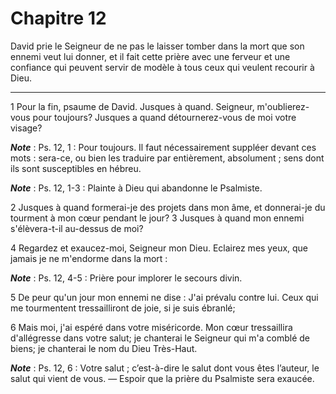 # Chapitre 12

David prie le Seigneur de ne pas le laisser tomber dans la mort que son ennemi veut lui donner, et il fait cette prière avec une ferveur et une confiance qui peuvent servir de modèle à tous ceux qui veulent recourir à Dieu.

***

1 Pour la fin, psaume de David. Jusques à quand. Seigneur, m'oublierez-vous pour toujours? Jusques a quand détournerez-vous de moi votre visage?

***Note*** :  Ps. 12, 1 : Pour toujours. Il faut nécessairement suppléer devant ces mots : sera-ce, ou bien les traduire par entièrement, absolument ; sens dont ils sont susceptibles en hébreu.

***Note*** :  Ps. 12, 1-3 : Plainte à Dieu qui abandonne le Psalmiste.


2 Jusques à quand formerai-je des projets dans mon âme, et donnerai-je du tourment à mon cœur pendant le jour? 3 Jusques à quand mon ennemi s'élèvera-t-il au-dessus de moi?


4 Regardez et exaucez-moi, Seigneur mon Dieu. Eclairez mes yeux, que jamais je ne m'endorme dans la mort :

***Note*** :  Ps. 12, 4-5 : Prière pour implorer le secours divin.

5 De peur qu'un jour mon ennemi ne dise : J'ai prévalu contre lui. Ceux qui me tourmentent tressailliront de joie, si je suis ébranlé;


6 Mais moi, j'ai espéré dans votre miséricorde. Mon cœur tressaillira d'allégresse dans votre salut; je chanterai le Seigneur qui m'a comblé de biens; je chanterai le nom du Dieu Très-Haut.

***Note*** :  Ps. 12, 6 : Votre salut ; c’est-à-dire le salut dont vous êtes l’auteur, le salut qui vient de vous. ― Espoir que la prière du Psalmiste sera exaucée.

